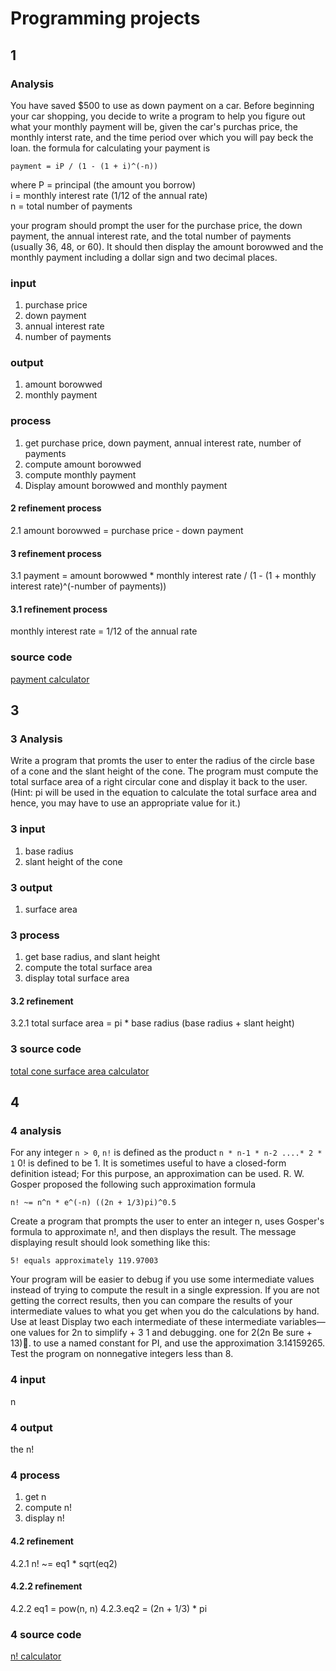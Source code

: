 # Programming projects

## 1

### Analysis

You have saved $500 to use as down payment on a car. Before beginning your car shopping, you decide to write a program to help you figure out what your monthly payment will be, given the car's purchas price, the monthly interst rate, and the time period over which you will pay beck the loan. the formula for calculating your payment is

`payment = iP / (1 - (1 + i)^(-n))`

where P = principal (the amount you borrow)  
i = monthly interest rate (1/12 of the annual rate)  
n = total number of payments  

your program should prompt the user for the purchase price, the down payment, the annual interest rate, and the total number of payments (usually 36, 48, or 60). It should then display the amount borowwed and the monthly payment including a dollar sign and two decimal places.

### input

1. purchase price
2. down payment
3. annual interest rate
4. number of payments

### output

1. amount borowwed
2. monthly payment

### process

1. get purchase price, down payment, annual interest rate, number of payments
2. compute amount borowwed
3. compute monthly payment
4. Display amount borowwed and monthly payment

#### 2 refinement process

2.1 amount borowwed = purchase price - down payment

#### 3 refinement process

3.1 payment = amount borowwed * monthly interest rate / (1 - (1 + monthly interest rate)^(-number of payments))

#### 3.1 refinement process

monthly interest rate = 1/12 of the annual rate

### source code

[payment calculator](payment.c)

## 3

### 3 Analysis

Write a program that promts the user to enter the radius of the circle base of a cone and the slant height of the cone. The program must compute the total surface area of a right circular cone and display it back to the user. (Hint: pi will be used in the equation to calculate the total surface area and hence, you may have to use an appropriate value for it.)

### 3 input

1. base radius
2. slant height of the cone

### 3 output

1. surface area

### 3 process

1. get base radius, and slant height
2. compute the total surface area
3. display total surface area

#### 3.2 refinement

3.2.1 total surface area = pi * base radius (base radius + slant height)

### 3 source code

[total cone surface area calculator](cone_total_surface.c)

## 4

### 4 analysis

For any integer `n > 0`, `n!` is defined as the product `n * n-1 * n-2 ....* 2 * 1` 0! is defined to be 1. It is sometimes useful to have a closed-form definition istead; For this purpose, an approximation can be used. R. W. Gosper proposed the following such approximation formula

`n! ~= n^n * e^(-n) ((2n + 1/3)pi)^0.5`

Create a program that prompts the user to enter an integer n, uses Gosper's formula to approximate n!, and then displays the result. The message displaying result should look something like this:

`5! equals approximately 119.97003`

Your program will be easier to debug if you use some intermediate values instead of trying to compute the result in a single expression. If you are not getting the correct results, then you can compare the results of your intermediate values to what you get when you do the calculations by hand. Use at least Display two each intermediate of these intermediate variables—one values for 2n to simplify + 3 1 and debugging. one for 2(2n Be sure + 13). to use a named constant for PI, and use the approximation 3.14159265. Test the program on nonnegative integers less than 8.

### 4 input

n

### 4 output

the n!

### 4 process

1. get n
2. compute n!
3. display n!

#### 4.2 refinement

4.2.1 n! ~= eq1 * sqrt(eq2)

#### 4.2.2 refinement

4.2.2 eq1 = pow(n, n)
4.2.3.eq2 = (2n + 1/3) * pi

### 4 source code

[n! calculator](n.c)
